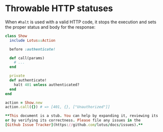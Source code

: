 # Throwable HTTP statuses

When `#halt` is used with a valid HTTP code, it stops the execution and sets
the proper status and body for the response:

```ruby
class Show
  include Lotus::Action

  before :authenticate!

  def call(params)
    # ...
  end

  private
  def authenticate!
    halt 401 unless authenticated?
  end
end

action = Show.new
action.call({}) # => [401, {}, ["Unauthorized"]]

**This document is a stub. You can help by expanding it, reviewing its content,
or by verifying its correctness. Please file any issues in the
[Github Issue Tracker](https://github.com/lotus/docs/issues).**
